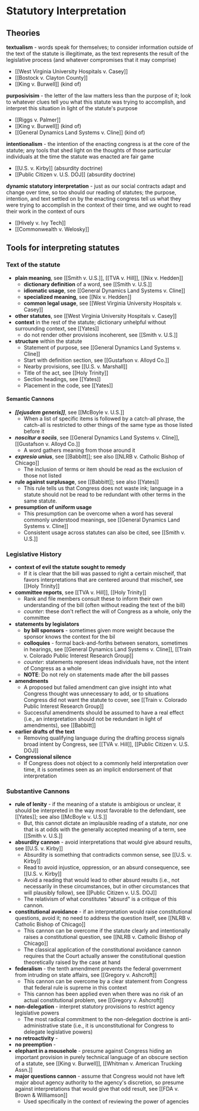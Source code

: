 # Statutory Interpretation

## Theories

**textualism** - words speak for themselves; to consider information outside of the text of the statute is illegitimate, as the text represents the result of the legislative process (and whatever compromises that it may comprise)
* [[West Virginia University Hospitals v. Casey]]
* [[Bostock v. Clayton County]]
* [[King v. Burwell]] (kind of)

**purposivisim** - the letter of the law matters less than the purpose of it; look to whatever clues tell you what this statute was trying to accomplish, and interpret this situation in light of the statute's purpose
* [[Riggs v. Palmer]]
* [[King v. Burwell]]  (kind of)
* [[General Dynamics Land Systems v. Cline]] (kind of)

**intentionalism** - the intention of the enacting congress is at the core of the statute; any tools that shed light on the thoughts of those particular individuals at the time the statute was enacted are fair game
* [[U.S. v. Kirby]] (absurdity doctrine)
* [[Public Citizen v. U.S. DOJ]] (absurdity doctrine)

**dynamic statutory interpretation** - just as our social contracts adapt and change over time, so too should our reading of statutes; the purpose, intention, and text settled on by the enacting congress tell us what they were trying to accomplish in the context of their time, and we ought to read their work in the context of ours
* [[Hively v. Ivy Tech]]
* [[Commonwealth v. Welosky]]

## Tools for interpreting statutes

### Text of the statute
* **plain meaning**, see [[Smith v. U.S.]], [[TVA v. Hill]], [[Nix v. Hedden]]
	* **dictionary definition** of a word, see [[Smith v. U.S.]]
	* **idiomatic usage**, see [[General Dynamics Land Systems v. Cline]]
	* **specialized meaning**, see [[Nix v. Hedden]]
	* **common legal usage**, see [[West Virginia University Hospitals v. Casey]]
* **other statutes**, see [[West Virginia University Hospitals v. Casey]]
* **context** in the rest of the statute; dictionary unhelpful without surrounding context, see [[Yates]]
	* do not render other provisions incoherent, see [[Smith v. U.S.]]
* **structure** within the statute
	* Statement of purpose, see [[General Dynamics Land Systems v. Cline]]
	* Start with definition section, see [[Gustafson v. Alloyd Co.]]
	* Nearby provisions, see [[U.S. v. Marshall]]
	* Title of the act, see [[Holy Trinity]]
	* Section headings, see [[Yates]]
	* Placement in the code, see [[Yates]]

#### Semantic Cannons
* ***[[ejusdem generis]]***, see [[McBoyle v. U.S.]]
	* When a list of specific items is followed by a catch-all phrase, the catch-all is restricted to other things of the same type as those listed before it
* ***noscitur a sociis***, see [[General Dynamics Land Systems v. Cline]], [[Gustafson v. Alloyd Co.]]
	* A word gathers meaning from those around it
* ***expresio unius***, see [[Babbitt]]; see also [[NLRB v. Catholic Bishop of Chicago]]
	* The inclusion of terms or item should be read as the exclusion of those not listed
* **rule against surplusage**, see [[Babbitt]]; see also [[Yates]]
	* This rule tells us that Congress does not waste ink; language in a statute should not be read to be redundant with other terms in the same statute.
* **presumption of uniform usage**
	* This presumption can be overcome when a word has several commonly understood meanings, see [[General Dynamics Land Systems v. Cline]]
	* Consistent usage across statutes can also be cited, see [[Smith v. U.S.]]

### Legislative History
* **context of evil the statute sought to remedy**
	* If it is clear that the bill was passed to right a certain mischeif, that favors interpretations that are centered around that mischeif, see [[Holy Trinity]]
* **committee reports**, see [[TVA v. Hill]], [[Holy Trinity]]
	* Rank and file members consult these to inform their own understanding of the bill (often without reading the text of the bill)
	* *counter*: these don't reflect the will of Congress as a whole, only the committee
* **statements by legislators**
	* **by bill sponsors** - sometimes given more weight because the sponsor knows the context for the bil
	* **colloquies** - formal back-and-forths between senators, sometimes in hearings, see [[General Dynamics Land Systems v. Cline]], [[Train v. Colorado Public Interest Research Group]]
	* *counter*: statements represent ideas individuals have, not the intent of Congress as a whole
	* **NOTE**: Do not rely on statements made after the bill passes
* **amendments**
	* A proposed but failed amendment can give insight into what Congress thought was unnecessary to add, or to situations Congress did not want the statute to cover, see [[Train v. Colorado Public Interest Research Group]]
	* Successful amendments should be assumed to have a real effect (i.e., an interpretation should not be redundant in light of amendments), see [[Babbitt]]
* **earlier drafts of the text**
	* Removing qualifying language during the drafting process signals broad intent by Congress, see [[TVA v. Hill]], [[Public Citizen v. U.S. DOJ]]
* **Congressional silence**
	* If Congress does not object to a commonly held interpretation over time, it is sometimes seen as an implicit endorsement of that interpretation

### Substantive Cannons
* **rule of lenity** - if the meaning of a statute is ambigious or unclear, it should be interpreted in the way most favorable to the defendant, see [[Yates]]; see also [[McBoyle v. U.S.]]
	* But, this cannot dictate an implausible reading of a statute, nor one that is at odds with the generally accepted meaning of a term, see [[Smith v. U.S.]]
* **absurdity cannon** - avoid interpretations that would give absurd results, see [[U.S. v. Kirby]]
	* Absurdity is something that contradicts common sense, see [[U.S. v. Kirby]]
	* Read to avoid injustice, oppression, or an absurd consequence, see [[U.S. v. Kirby]]
	* Avoid a reading that would lead to other absurd results (i.e., not necessarily in these circumstances, but in other circumstances that will plausibly follow), see [[Public Citizen v. U.S. DOJ]]
	* The relativism of what constitutes "absurd" is a critique of this cannon.
* **constitutional avoidance** - if an interpretation would raise constitutional questions, avoid it; no need to address the question itself, see [[NLRB v. Catholic Bishop of Chicago]]
	* This cannon can be overcome if the statute clearly and intentionally raises a constitutional question, see [[NLRB v. Catholic Bishop of Chicago]]
	* The classical application of the constitutional avoidance cannon requires that the Court actually answer the constitutional question theoretically raised by the case at hand
* **federalism** - the tenth amendment prevents the federal government from intruding on state affairs, see [[Gregory v. Ashcroft]]
	* This cannon can be overcome by a clear statement from Congress that federal rule is supreme in this context
	* This cannon has been applied even when there was no risk of an actual constitutional problem, see [[Gregory v. Ashcroft]]
* **non-delegation** - interpret statutory provisions to restrict agency legislative powers
	* The most radical commitment to the non-delegation doctrine is anti-administrative state (i.e., it is unconstitutional for Congress to delegate legislative powers)
* **no retroactivity** - 
* **no preemption** - 
* **elephant in a mousehole** - presume against Congress hiding an important provision in purely technical language of an obscure section of a statute, see [[King v. Burwell]], [[Whitman v. American Trucking Assn.]]
* **major questions cannon** - assume that Congress would not have left major about agency authority to the agency's discretion, so presume against interpretations that would give that odd result, see [[FDA v. Brown & Williamson]]
	* Used specifically in the context of reviewing the power of agencies